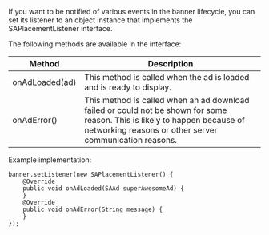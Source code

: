 If you want to be notified of various events in the banner lifecycle, you can set its listener to an object instance that implements the SAPlacementListener interface.

The following methods are available in the interface:

| Method      | Description                                                                                                                                  |
|-------------|----------------------------------------------------------------------------------------------------------------------------------------------|
| onAdLoaded(ad) | This method is called when the ad is loaded and is ready to display. |
| onAdError() | This method is called when an ad download failed or could not be shown for some reason. This is likely to happen because of networking reasons or other server communication reasons.     |

Example implementation:

```
banner.setListener(new SAPlacementListener() {
    @Override
    public void onAdLoaded(SAAd superAwesomeAd) {
    }
    @Override
    public void onAdError(String message) {
    }
});
```